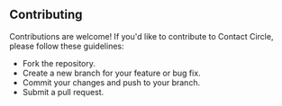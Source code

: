 ## Contributing
Contributions are welcome! If you'd like to contribute to Contact Circle, please follow these guidelines:
- Fork the repository.
- Create a new branch for your feature or bug fix.
- Commit your changes and push to your branch.
- Submit a pull request.
